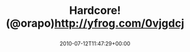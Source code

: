 ---
retweeted: false
source: <a href="http://yfrog.com" rel="nofollow">Yfrog</a>
entities:
  hashtags: []
  symbols: []
  user_mentions:
  - name: Rap
    screen_name: oRAPo
    indices:
    - '11'
    - '17'
    id_str: '102157232'
    id: '102157232'
  urls: []
display_text_range:
- '0'
- '42'
favorite_count: '0'
id_str: '18348307394'
truncated: false
retweet_count: '0'
id: '18348307394'
created_at: Mon Jul 12 11:47:29 +0000 2010
favorited: false
full_text: Hardcore! (@orapo)http://yfrog.com/0vjgdcj
lang: en
tags:
- pesos/twitter
date: '2010-07-12T11:47:29+00:00'
src: https://twitter.com/bascht/status/18348307394
original_url: https://twitter.com/bascht/status/18348307394
type: twitter_tweet
text: Hardcore! (@orapo)http://yfrog.com/0vjgdcj
title: 'Hardcore! (@orapo)http://yfrog.com/0vjgdcj

  '

---